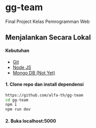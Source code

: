 # gg-team
Final Project Kelas Pemrogramman Web

## Menjalankan Secara Lokal

#### Kebutuhan
* [Git](https://git-scm.com/downloads)
* [Node JS](https://nodejs.org/en/)
* [Mongo DB (Not Yet)](https://www.mongodb.com)

#### 1. Clone repo dan install dependensi
```bash
https://github.com/alfa-th/gg-team
cd gg-team
npm i
npm run dev
```
#### 2. Buka localhost:5000



